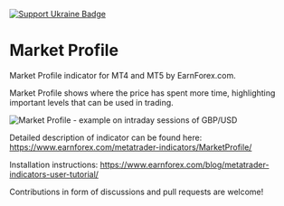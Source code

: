 [![Support Ukraine Badge](https://bit.ly/support-ukraine-now)](https://github.com/support-ukraine/support-ukraine)
# Market Profile
Market Profile indicator for MT4 and MT5 by EarnForex.com.

Market Profile shows where the price has spent more time, highlighting important levels that can be used in trading.

![Market Profile - example on intraday sessions of GBP/USD](https://github.com/EarnForex/MarketProfile/blob/master/README%20Images/Market%20Profile%20(Intraday).png)

Detailed description of indicator can be found here:
https://www.earnforex.com/metatrader-indicators/MarketProfile/

Installation instructions:
https://www.earnforex.com/blog/metatrader-indicators-user-tutorial/

Contributions in form of discussions and pull requests are welcome!
